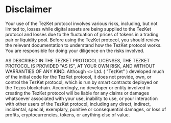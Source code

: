 # Disclaimer

Your use of the TezKet protocol involves various risks, including, but not limited to, losses while digital assets are being supplied to the TezKet protocol and losses due to the fluctuation of prices of tokens in a trading pair or liquidity pool. Before using the TezKet protocol, you should review the relevant documentation to understand how the TezKet protocol works. You are responsible for doing your diligence on the risks involved.

AS DESCRIBED IN THE TEZKET PROTOCOL LICENSES, THE TEZKET PROTOCOL IS PROVIDED "AS IS", AT YOUR OWN RISK, AND WITHOUT WARRANTIES OF ANY KIND. Although <> Ltd. ( "TezKet" ) developed much of the initial code for the TezKet protocol, it does not provide, own, or control the TezKet protocol, which is run by smart contracts deployed on the Tezos blockchain. Accordingly, no developer or entity involved in creating the TezKet protocol will be liable for any claims or damages whatsoever associated with your use, inability to use, or your interaction with other users of the TezKet protocol, including any direct, indirect, incidental, special, exemplary, punitive or consequential damages, or loss of profits, cryptocurrencies, tokens, or anything else of value.
